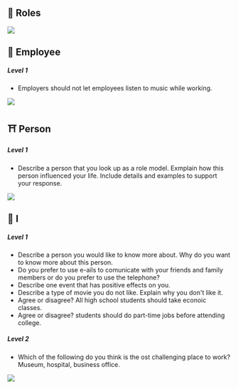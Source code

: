 
## 🚀 Roles

![](http://i.imgur.com/fMd155z.png)

## 🗿 Employee

##### Level 1

* Employers should not let employees listen to music while working.

![](http://i.imgur.com/tzKA9z9.png)

## ⛩ Person

##### Level 1

* Describe a person that you look up as a role model. Exmplain how this person
  influenced your life. Include details and examples to support your response.

![](http://i.imgur.com/D9Yaec3.png)

## 👾 I

##### Level 1

* Describe a person you would like to know more about. Why do you want to know
  more about this person.
* Do you prefer to use e-ails to comunicate with your friends and family members
  or do you prefer to use the telephone?
* Describe one event that has positive effects on you.
* Describe a type of movie you do not like. Explain why you don't like it.
* Agree or disagree? All high school students should take econoic classes.
* Agree or disagree? students should do part-time jobs before attending college.


##### Level 2

* Which of the following do you think is the ost challenging place to work?
  Museum, hospital, business office.

![](http://i.imgur.com/0T0G8J8.png)
